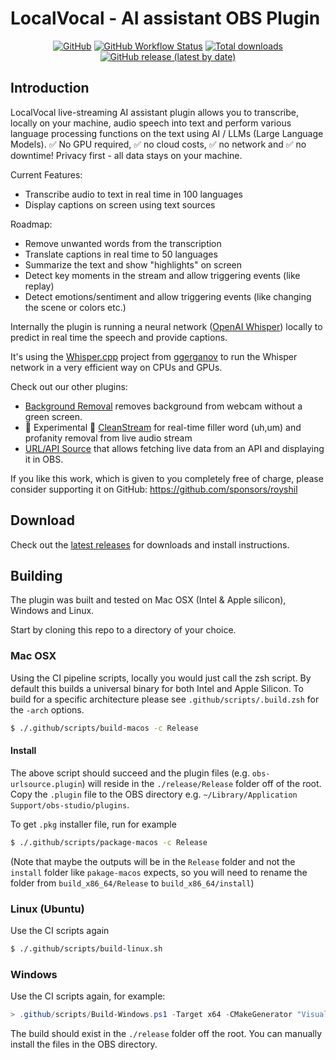 # LocalVocal - AI assistant OBS Plugin

<div align="center">

[![GitHub](https://img.shields.io/github/license/royshil/obs-localvocal)](https://github.com/royshil/obs-localvocal/blob/main/LICENSE)
[![GitHub Workflow Status](https://img.shields.io/github/actions/workflow/status/royshil/obs-localvocal/push.yaml)](https://github.com/royshil/obs-localvocal/actions/workflows/push.yaml)
[![Total downloads](https://img.shields.io/github/downloads/royshil/obs-localvocal/total)](https://github.com/royshil/obs-localvocal/releases)
[![GitHub release (latest by date)](https://img.shields.io/github/v/release/royshil/obs-localvocal)](https://github.com/royshil/obs-localvocal/releases)

</div>

## Introduction

LocalVocal live-streaming AI assistant plugin allows you to transcribe, locally on your machine, audio speech into text and perform various language processing functions on the text using AI / LLMs (Large Language Models). ✅ No GPU required, ✅ no cloud costs, ✅ no network and ✅ no downtime! Privacy first - all data stays on your machine.

Current Features:
- Transcribe audio to text in real time in 100 languages
- Display captions on screen using text sources

Roadmap:
- Remove unwanted words from the transcription
- Translate captions in real time to 50 languages
- Summarize the text and show "highlights" on screen
- Detect key moments in the stream and allow triggering events (like replay)
- Detect emotions/sentiment and allow triggering events (like changing the scene or colors etc.)

Internally the plugin is running a neural network ([OpenAI Whisper](https://github.com/openai/whisper)) locally to predict in real time the speech and provide captions.

It's using the [Whisper.cpp](https://github.com/ggerganov/whisper.cpp) project from [ggerganov](https://github.com/ggerganov) to run the Whisper network in a very efficient way on CPUs and GPUs.

Check out our other plugins:
- [Background Removal](https://github.com/royshil/obs-backgroundremoval) removes background from webcam without a green screen.
- 🚧 Experimental 🚧 [CleanStream](https://github.com/royshil/obs-cleanstream) for real-time filler word (uh,um) and profanity removal from live audio stream
- [URL/API Source](https://github.com/royshil/obs-urlsource) that allows fetching live data from an API and displaying it in OBS.

If you like this work, which is given to you completely free of charge, please consider supporting it on GitHub: https://github.com/sponsors/royshil

## Download
Check out the [latest releases](https://github.com/royshil/obs-urlsource/releases) for downloads and install instructions.

## Building

The plugin was built and tested on Mac OSX  (Intel & Apple silicon), Windows and Linux.

Start by cloning this repo to a directory of your choice.

### Mac OSX

Using the CI pipeline scripts, locally you would just call the zsh script. By default this builds a universal binary for both Intel and Apple Silicon. To build for a specific architecture please see `.github/scripts/.build.zsh` for the `-arch` options.

```sh
$ ./.github/scripts/build-macos -c Release
```

#### Install
The above script should succeed and the plugin files (e.g. `obs-urlsource.plugin`) will reside in the `./release/Release` folder off of the root. Copy the `.plugin` file to the OBS directory e.g. `~/Library/Application Support/obs-studio/plugins`.

To get `.pkg` installer file, run for example
```sh
$ ./.github/scripts/package-macos -c Release
```
(Note that maybe the outputs will be in the `Release` folder and not the `install` folder like `pakage-macos` expects, so you will need to rename the folder from `build_x86_64/Release` to `build_x86_64/install`)

### Linux (Ubuntu)

Use the CI scripts again
```sh
$ ./.github/scripts/build-linux.sh
```

### Windows

Use the CI scripts again, for example:

```powershell
> .github/scripts/Build-Windows.ps1 -Target x64 -CMakeGenerator "Visual Studio 17 2022"
```

The build should exist in the `./release` folder off the root. You can manually install the files in the OBS directory.
